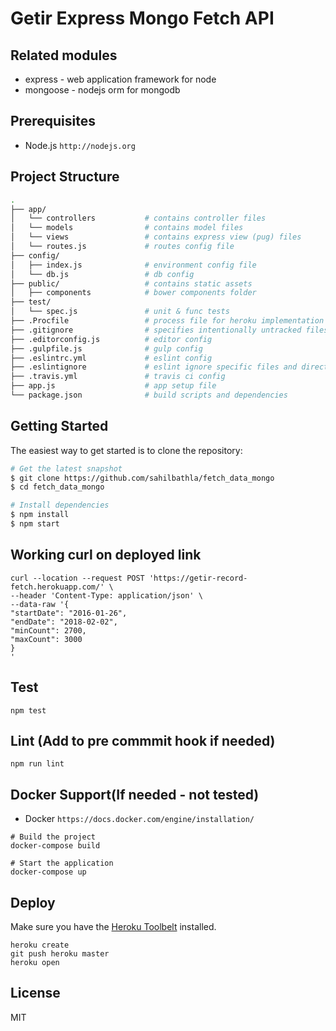 Getir Express Mongo Fetch API
==================================

## Related modules

* express - web application framework for node
* mongoose - nodejs orm for mongodb

## Prerequisites

* Node.js `http://nodejs.org`

## Project Structure
```sh
.
├── app/
│   └── controllers           # contains controller files
│   └── models                # contains model files
│   └── views                 # contains express view (pug) files
│   └── routes.js             # routes config file
├── config/
│   ├── index.js              # environment config file
│   └── db.js                 # db config
├── public/                   # contains static assets
│   ├── components            # bower components folder
├── test/
│   └── spec.js               # unit & func tests
├── .Procfile                 # process file for heroku implementation
├── .gitignore                # specifies intentionally untracked files to ignore
├── .editorconfig.js          # editor config
├── .gulpfile.js              # gulp config
├── .eslintrc.yml             # eslint config
├── .eslintignore             # eslint ignore specific files and directories config file
├── .travis.yml               # travis ci config
├── app.js                    # app setup file
└── package.json              # build scripts and dependencies

```

## Getting Started

The easiest way to get started is to clone the repository:

```sh
# Get the latest snapshot
$ git clone https://github.com/sahilbathla/fetch_data_mongo
$ cd fetch_data_mongo

# Install dependencies
$ npm install
$ npm start
```

## Working curl on deployed link

```
curl --location --request POST 'https://getir-record-fetch.herokuapp.com/' \
--header 'Content-Type: application/json' \
--data-raw '{
"startDate": "2016-01-26",
"endDate": "2018-02-02",
"minCount": 2700,
"maxCount": 3000
}
'
```

## Test

    npm test

## Lint (Add to pre commmit hook if needed)

    npm run lint

## Docker Support(If needed - not tested)

* Docker `https://docs.docker.com/engine/installation/`

```
# Build the project
docker-compose build

# Start the application
docker-compose up
```

## Deploy

Make sure you have the [Heroku Toolbelt](https://toolbelt.heroku.com/) installed.

```
heroku create
git push heroku master
heroku open
```

## License

MIT
